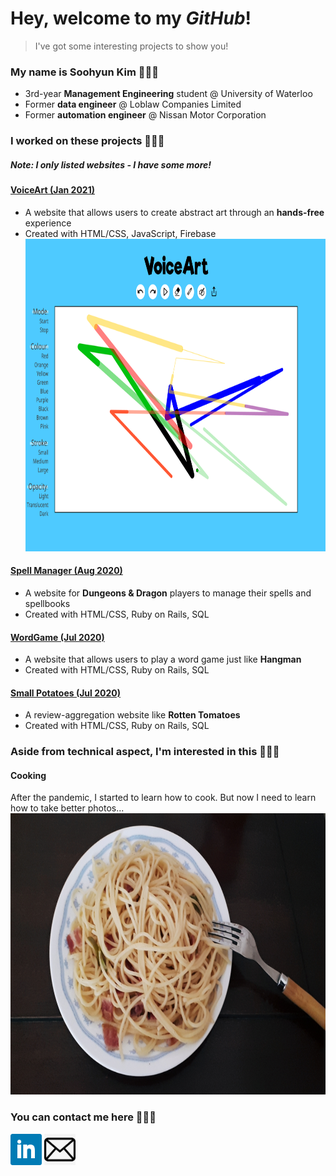 # Hey, welcome to my *GitHub*!
> I've got some interesting projects to show you!

### My name is Soohyun Kim 👩🏻‍💻
- 3rd-year **Management Engineering** student @ University of Waterloo
- Former **data engineer** @ Loblaw Companies Limited
- Former **automation engineer** @ Nissan Motor Corporation

### I worked on these projects 🙋🏻‍♀️
##### Note: I only listed websites - I have some more!
#### <a href="https://devpost.com/software/voiceart">VoiceArt (Jan 2021)</a>
- A website that allows users to create abstract art through an **hands-free** experience
- Created with HTML/CSS, JavaScript, Firebase
    <img src="image/VoiceArt.png" width="800px" height="500px">
#### <a href="https://spellmanager-s449kim.herokuapp.com">Spell Manager (Aug 2020)</a>
- A website for **Dungeons & Dragon** players to manage their spells and spellbooks
- Created with HTML/CSS, Ruby on Rails, SQL
#### <a href="https://rails-wordgame-s449kim.herokuapp.com/">WordGame (Jul 2020)</a>
- A website that allows users to play a word game just like **Hangman**
- Created with HTML/CSS, Ruby on Rails, SQL
#### <a href="https://small-potatoes-s449kim.herokuapp.com">Small Potatoes (Jul 2020)</a>
- A review-aggregation website like **Rotten Tomatoes**
- Created with HTML/CSS, Ruby on Rails, SQL

### Aside from technical aspect, I'm interested in this 💁🏻‍♀️
#### Cooking
After the pandemic, I started to learn how to cook. But now I need to learn how to take better photos...
<img src="image/AglioOlio.jpg" width="800px" height="450px">

### You can contact me here 🙆🏻‍♀️
<a href="https://linkedin.com/in/uw-soohyunkim"><img src="image/LinkedIn.png" width="50px" height="50px"></a>
<a href="mailto:s449kim@uwaterloo.ca"><img src="image/Email.jpg" width="50px" height="50px"></a>
